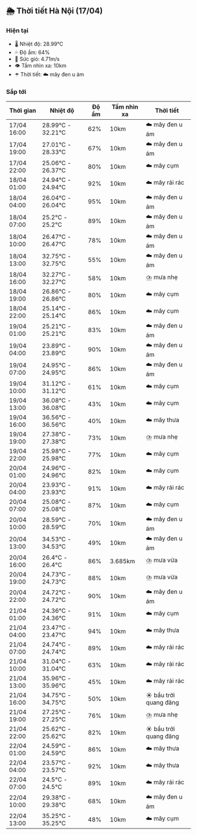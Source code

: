 ## 🌦️ Thời tiết Hà Nội (17/04)

### Hiện tại

- 🌡️ Nhiệt độ: 28.99℃
- 💦 Độ ẩm: 64%
- 💨 Sức gió: 4.71m/s
- 👁️ Tầm nhìn xa: 10km
- ☂️ Thời tiết: ☁️ mây đen u ám

### Sắp tới

| Thời gian | Nhiệt độ | Độ ẩm | Tầm nhìn xa | Thời tiết |
| --- | --- | --- | --- | --- |
| 17/04 16:00 | 28.99℃ - 32.21℃ | 62% | 10km | ☁️ mây đen u ám |
| 17/04 19:00 | 27.01℃ - 28.33℃ | 67% | 10km | ☁️ mây đen u ám |
| 17/04 22:00 | 25.06℃ - 26.37℃ | 80% | 10km | ☁️ mây cụm |
| 18/04 01:00 | 24.94℃ - 24.94℃ | 92% | 10km | ☁️ mây rải rác |
| 18/04 04:00 | 26.04℃ - 26.04℃ | 95% | 10km | ☁️ mây đen u ám |
| 18/04 07:00 | 25.2℃ - 25.2℃ | 89% | 10km | ☁️ mây đen u ám |
| 18/04 10:00 | 26.47℃ - 26.47℃ | 78% | 10km | ☁️ mây đen u ám |
| 18/04 13:00 | 32.75℃ - 32.75℃ | 55% | 10km | ☁️ mây đen u ám |
| 18/04 16:00 | 32.27℃ - 32.27℃ | 58% | 10km | ⛈️ mưa nhẹ |
| 18/04 19:00 | 26.86℃ - 26.86℃ | 80% | 10km | ☁️ mây cụm |
| 18/04 22:00 | 25.14℃ - 25.14℃ | 86% | 10km | ☁️ mây cụm |
| 19/04 01:00 | 25.21℃ - 25.21℃ | 83% | 10km | ☁️ mây đen u ám |
| 19/04 04:00 | 23.89℃ - 23.89℃ | 90% | 10km | ☁️ mây đen u ám |
| 19/04 07:00 | 24.95℃ - 24.95℃ | 86% | 10km | ☁️ mây đen u ám |
| 19/04 10:00 | 31.12℃ - 31.12℃ | 61% | 10km | ☁️ mây cụm |
| 19/04 13:00 | 36.08℃ - 36.08℃ | 43% | 10km | ☁️ mây cụm |
| 19/04 16:00 | 36.56℃ - 36.56℃ | 40% | 10km | ☁️ mây thưa |
| 19/04 19:00 | 27.38℃ - 27.38℃ | 73% | 10km | ⛈️ mưa nhẹ |
| 19/04 22:00 | 25.98℃ - 25.98℃ | 77% | 10km | ☁️ mây cụm |
| 20/04 01:00 | 24.96℃ - 24.96℃ | 82% | 10km | ☁️ mây cụm |
| 20/04 04:00 | 23.93℃ - 23.93℃ | 91% | 10km | ☁️ mây rải rác |
| 20/04 07:00 | 25.08℃ - 25.08℃ | 87% | 10km | ☁️ mây cụm |
| 20/04 10:00 | 28.59℃ - 28.59℃ | 70% | 10km | ☁️ mây đen u ám |
| 20/04 13:00 | 34.53℃ - 34.53℃ | 49% | 10km | ☁️ mây đen u ám |
| 20/04 16:00 | 26.4℃ - 26.4℃ | 86% | 3.685km | ⛈️ mưa vừa |
| 20/04 19:00 | 24.73℃ - 24.73℃ | 88% | 10km | ⛈️ mưa vừa |
| 20/04 22:00 | 24.72℃ - 24.72℃ | 90% | 10km | ☁️ mây đen u ám |
| 21/04 01:00 | 24.36℃ - 24.36℃ | 91% | 10km | ☁️ mây cụm |
| 21/04 04:00 | 23.47℃ - 23.47℃ | 94% | 10km | ☁️ mây thưa |
| 21/04 07:00 | 24.74℃ - 24.74℃ | 89% | 10km | ☁️ mây rải rác |
| 21/04 10:00 | 31.04℃ - 31.04℃ | 63% | 10km | ☁️ mây rải rác |
| 21/04 13:00 | 35.96℃ - 35.96℃ | 45% | 10km | ☁️ mây rải rác |
| 21/04 16:00 | 34.75℃ - 34.75℃ | 50% | 10km | ☀️ bầu trời quang đãng |
| 21/04 19:00 | 27.25℃ - 27.25℃ | 76% | 10km | ⛈️ mưa nhẹ |
| 21/04 22:00 | 25.62℃ - 25.62℃ | 82% | 10km | ☀️ bầu trời quang đãng |
| 22/04 01:00 | 24.59℃ - 24.59℃ | 86% | 10km | ☁️ mây thưa |
| 22/04 04:00 | 23.57℃ - 23.57℃ | 92% | 10km | ☁️ mây thưa |
| 22/04 07:00 | 24.5℃ - 24.5℃ | 89% | 10km | ☁️ mây rải rác |
| 22/04 10:00 | 29.38℃ - 29.38℃ | 68% | 10km | ☁️ mây đen u ám |
| 22/04 13:00 | 35.25℃ - 35.25℃ | 48% | 10km | ☁️ mây cụm |
